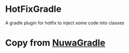 # HotFixGradle
A gradle plugin for hotfix to inject some code into classes

# Copy from [NuwaGradle](https://github.com/jasonross/NuwaGradle) 
